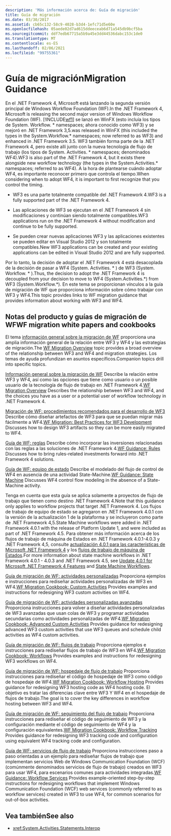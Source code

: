 ```yaml
---
description: 'Más información acerca de: Guía de migración'
title: Guía de migración
ms.date: 03/30/2017
ms.assetid: cb65c132-58c9-4028-b3d4-1efc71d5e60e
ms.openlocfilehash: 05aede02d7ad615ddeeceab6d71a545db9bcf5ba
ms.sourcegitcommit: ddf7edb67715a5b9a45e3dd44536dabc153c1de0
ms.translationtype: MT
ms.contentlocale: es-ES
ms.lasthandoff: 02/06/2021
ms.locfileid: "99755361"
---
```

# <a name="migration-guidance"></a><span data-ttu-id="426ae-103">Guía de migración</span><span class="sxs-lookup"><span data-stu-id="426ae-103">Migration Guidance</span></span>

<span data-ttu-id="426ae-104">En el .NET Framework 4, Microsoft está lanzando la segunda versión principal de Windows Workflow Foundation (WF).</span><span class="sxs-lookup"><span data-stu-id="426ae-104">In the .NET Framework 4, Microsoft is releasing the second major version of Windows Workflow Foundation (WF).</span></span> [!INCLUDE[wf1](../../../includes/wf1-md.md)] <span data-ttu-id="426ae-105">se lanzó en WinFX (esto incluía los tipos de System. Workflow. \* namespaces; ahora conocido como WF3) y se mejoró en .NET Framework 3,5.</span><span class="sxs-lookup"><span data-stu-id="426ae-105">was released in WinFX (this included the types in the System.Workflow.\* namespaces; now referred to as WF3) and enhanced in .NET Framework 3.5.</span></span> <span data-ttu-id="426ae-106">WF3 también forma parte de la .NET Framework 4, pero existe allí junto con la nueva tecnología de flujo de trabajo (los tipos de System. Activities. \* namespaces; denominados WF4).</span><span class="sxs-lookup"><span data-stu-id="426ae-106">WF3 is also part of the .NET Framework 4, but it exists there alongside new workflow technology (the types in the System.Activities.\* namespaces; referred to as WF4).</span></span> <span data-ttu-id="426ae-107">A la hora de plantearse cuándo adoptar WF4, es importante reconocer primero que controla el tiempo.</span><span class="sxs-lookup"><span data-stu-id="426ae-107">When considering when to adopt WF4, it is important to first recognize that you control the timing.</span></span>

- <span data-ttu-id="426ae-108">WF3 es una parte totalmente compatible del .NET Framework 4.</span><span class="sxs-lookup"><span data-stu-id="426ae-108">WF3 is a fully supported part of the .NET Framework 4.</span></span>

- <span data-ttu-id="426ae-109">Las aplicaciones de WF3 se ejecutan en el .NET Framework 4 sin modificaciones y continúan siendo totalmente compatibles.</span><span class="sxs-lookup"><span data-stu-id="426ae-109">WF3 applications run on the .NET Framework 4 without modification and continue to be fully supported.</span></span>

- <span data-ttu-id="426ae-110">Se pueden crear nuevas aplicaciones WF3 y las aplicaciones existentes se pueden editar en Visual Studio 2012 y son totalmente compatibles.</span><span class="sxs-lookup"><span data-stu-id="426ae-110">New WF3 applications can be created and your existing applications can be edited in Visual Studio 2012 and are fully supported.</span></span>

 <span data-ttu-id="426ae-111">Por lo tanto, la decisión de adoptar el .NET Framework 4 está desacoplada de la decisión de pasar a WF4 (System. Activities. \* ) de WF3 (System. Workflow. \* ).</span><span class="sxs-lookup"><span data-stu-id="426ae-111">Thus, the decision to adopt the .NET Framework 4 is decoupled from your decision to move to WF4 (System.Activities.\*) from WF3 (System.Workflow.\*).</span></span> <span data-ttu-id="426ae-112">En este tema se proporcionan vínculos a la guía de migración de WF que proporciona información sobre cómo trabajar con WF3 y WF4.</span><span class="sxs-lookup"><span data-stu-id="426ae-112">This topic provides links to WF migration guidance that provides information about working with WF3 and WF4.</span></span>

## <a name="wf-migration-white-papers-and-cookbooks"></a><span data-ttu-id="426ae-113">Notas del producto y guías de migración de WF</span><span class="sxs-lookup"><span data-stu-id="426ae-113">WF migration white papers and cookbooks</span></span>

 <span data-ttu-id="426ae-114">El tema [información general sobre la migración de WF](/previous-versions/appfabric/ff383417(v=azure.10)) proporciona una amplia información general de la relación entre WF3 y WF4 y las estrategias de migración.</span><span class="sxs-lookup"><span data-stu-id="426ae-114">The [WF Migration Overview](/previous-versions/appfabric/ff383417(v=azure.10)) topic provides a broad overview of the relationship between WF3 and WF4 and migration strategies.</span></span> <span data-ttu-id="426ae-115">Los temas de ayuda profundizan en asuntos específicos.</span><span class="sxs-lookup"><span data-stu-id="426ae-115">Companion topics drill into specific topics.</span></span>

 <span data-ttu-id="426ae-116">[Información general sobre la migración de WF](/previous-versions/appfabric/ff383417(v=azure.10)) Describe la relación entre WF3 y WF4, así como las opciones que tiene como usuario o un posible usuario de la tecnología de flujo de trabajo en .NET Framework 4.</span><span class="sxs-lookup"><span data-stu-id="426ae-116">[WF Migration Overview](/previous-versions/appfabric/ff383417(v=azure.10)) Describes the relationship between WF3 and WF4, and the choices you have as a user or a potential user of workflow technology in .NET Framework 4.</span></span>

 <span data-ttu-id="426ae-117">[Migración de WF: procedimientos recomendados para el desarrollo de WF3](/previous-versions/appfabric/ff383417(v=azure.10)) Describe cómo diseñar artefactos de WF3 para que se puedan migrar más fácilmente a WF4.</span><span class="sxs-lookup"><span data-stu-id="426ae-117">[WF Migration: Best Practices for WF3 Development](/previous-versions/appfabric/ff383417(v=azure.10)) Discusses how to design WF3 artifacts so they can be more easily migrated to WF4.</span></span>

 <span data-ttu-id="426ae-118">[Guía de WF: reglas](/previous-versions/appfabric/ff383417(v=azure.10)) Describe cómo incorporar las inversiones relacionadas con las reglas a las soluciones de .NET Framework 4.</span><span class="sxs-lookup"><span data-stu-id="426ae-118">[WF Guidance: Rules](/previous-versions/appfabric/ff383417(v=azure.10)) Discusses how to bring rules-related investments forward into .NET Framework 4 solutions.</span></span>

 <span data-ttu-id="426ae-119">[Guía de WF: equipo de estado](/previous-versions/appfabric/ff383417(v=azure.10)) Describe el modelado del flujo de control de WF4 en ausencia de una actividad State-Machine.</span><span class="sxs-lookup"><span data-stu-id="426ae-119">[WF Guidance: State Machine](/previous-versions/appfabric/ff383417(v=azure.10)) Discusses WF4 control flow modeling in the absence of a State-Machine activity.</span></span>

 <span data-ttu-id="426ae-120">Tenga en cuenta que esta guía se aplica solamente a proyectos de flujo de trabajo que tienen como destino .NET Framework 4.</span><span class="sxs-lookup"><span data-stu-id="426ae-120">Note that this guidance only applies to workflow projects that target .NET Framework 4.</span></span> <span data-ttu-id="426ae-121">Los flujos de trabajo de equipo de estado se agregaron en .NET Framework 4.0.1 con la versión de la actualización 1 de la plataforma y se incluyeron como parte de .NET Framework 4,5.</span><span class="sxs-lookup"><span data-stu-id="426ae-121">State Machine workflows were added in .NET Framework 4.0.1 with the release of Platform Update 1, and were included as part of .NET Framework 4.5.</span></span> <span data-ttu-id="426ae-122">Para obtener más información acerca de los flujos de trabajo de máquina de Estados en .NET Framework 4.0.1-4.0.3 y .NET Framework 4,5, consulte [actualización 4.0.1 para las características de Microsoft .NET Framework 4](/previous-versions/dotnet/netframework-4.0/hh290669(v=vs.100)) y los [flujos de trabajo de máquina de Estados](state-machine-workflows.md).</span><span class="sxs-lookup"><span data-stu-id="426ae-122">For more information about state machine workflows in .NET Framework 4.0.1 - 4.0.3 and .NET Framework 4.5, see [Update 4.0.1 for Microsoft .NET Framework 4 Features](/previous-versions/dotnet/netframework-4.0/hh290669(v=vs.100)) and [State Machine Workflows](state-machine-workflows.md).</span></span>

 <span data-ttu-id="426ae-123">[Guía de migración de WF: actividades personalizadas](/previous-versions/appfabric/ff383417(v=azure.10)) Proporciona ejemplos e instrucciones para rediseñar actividades personalizadas de WF3 en WF4.</span><span class="sxs-lookup"><span data-stu-id="426ae-123">[WF Migration Cookbook: Custom Activities](/previous-versions/appfabric/ff383417(v=azure.10)) Provides examples and instructions for redesigning WF3 custom activities on WF4.</span></span>

 <span data-ttu-id="426ae-124">[Guía de migración de WF: actividades personalizadas avanzadas](/previous-versions/appfabric/ff383417(v=azure.10)) Proporciona instrucciones para volver a diseñar actividades personalizadas de WF3 avanzadas que usan colas de WF3 y programar actividades secundarias como actividades personalizadas de WF4.</span><span class="sxs-lookup"><span data-stu-id="426ae-124">[WF Migration Cookbook: Advanced Custom Activities](/previous-versions/appfabric/ff383417(v=azure.10)) Provides guidance for redesigning advanced WF3 custom activities that use WF3 queues and schedule child activities as WF4 custom activities.</span></span>

 <span data-ttu-id="426ae-125">[Guía de migración de WF: flujos de trabajo](/previous-versions/appfabric/ff383417(v=azure.10)) Proporciona ejemplos e instrucciones para rediseñar flujos de trabajo de WF3 en WF4.</span><span class="sxs-lookup"><span data-stu-id="426ae-125">[WF Migration Cookbook: Workflows](/previous-versions/appfabric/ff383417(v=azure.10)) Provides examples and instructions for redesigning WF3 workflows on WF4.</span></span>

 <span data-ttu-id="426ae-126">[Guía de migración de WF: hospedaje de flujo de trabajo](/previous-versions/appfabric/ff383417(v=azure.10)) Proporciona instrucciones para rediseñar el código de hospedaje de WF3 como código de hospedaje de WF4.</span><span class="sxs-lookup"><span data-stu-id="426ae-126">[WF Migration Cookbook: Workflow Hosting](/previous-versions/appfabric/ff383417(v=azure.10)) Provides guidance for redesigning WF3 hosting code as WF4 hosting code.</span></span> <span data-ttu-id="426ae-127">El objetivo es tratar las diferencias clave entre WF3 Y WF4 en el hospedaje de flujos de trabajo.</span><span class="sxs-lookup"><span data-stu-id="426ae-127">The goal is to cover the key differences in workflow hosting between WF3 and WF4.</span></span>

 <span data-ttu-id="426ae-128">[Guía de migración de WF: seguimiento del flujo de trabajo](/previous-versions/appfabric/ff383417(v=azure.10)) Proporciona instrucciones para rediseñar el código de seguimiento de WF3 y la configuración mediante el código de seguimiento de WF4 y la configuración equivalentes.</span><span class="sxs-lookup"><span data-stu-id="426ae-128">[WF Migration Cookbook: Workflow Tracking](/previous-versions/appfabric/ff383417(v=azure.10)) Provides guidance for redesigning WF3 tracking code and configuration using equivalent WF4 tracking code and configuration.</span></span>

 <span data-ttu-id="426ae-129">[Guía de WF: servicios de flujo de trabajo](/previous-versions/appfabric/ff383417(v=azure.10)) Proporciona instrucciones paso a paso orientadas a un ejemplo para rediseñar flujos de trabajo que implementan servicios Web de Windows Communication Foundation (WCF) (comúnmente denominados servicios de flujo de trabajo) creados en WF3 para usar WF4, para escenarios comunes para actividades integradas.</span><span class="sxs-lookup"><span data-stu-id="426ae-129">[WF Guidance: Workflow Services](/previous-versions/appfabric/ff383417(v=azure.10)) Provides example-oriented step-by-step instructions for redesigning workflows that implement Windows Communication Foundation (WCF) web services (commonly referred to as workflow services) created in WF3 to use WF4, for common scenarios for out-of-box activities.</span></span>

## <a name="see-also"></a><span data-ttu-id="426ae-130">Vea también</span><span class="sxs-lookup"><span data-stu-id="426ae-130">See also</span></span>

- <xref:System.Activities.Statements.Interop>

